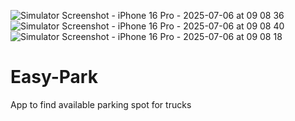 ![Simulator Screenshot - iPhone 16 Pro - 2025-07-06 at 09 08 36](https://github.com/user-attachments/assets/0c7b3aa1-0d71-4bc8-ab18-de6825950eb9)
![Simulator Screenshot - iPhone 16 Pro - 2025-07-06 at 09 08 40](https://github.com/user-attachments/assets/d8bcdf9b-854c-44a3-82b4-8b25dee0094e)
![Simulator Screenshot - iPhone 16 Pro - 2025-07-06 at 09 08 18](https://github.com/user-attachments/assets/0ad96981-fbab-41b5-b7bd-8dde320b6337)

# Easy-Park
App to find available parking spot for trucks
